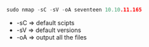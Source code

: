 
```c
sudo nmap -sC -sV -oA seventeen 10.10.11.165
```


- -sC => default scipts
- -sV => default versions
- -oA => output all the files
